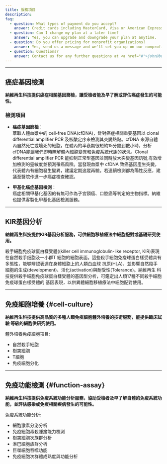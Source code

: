 ```yaml
---
title: 服務項目
description: 
faq:
  - question: What types of payment do you accept?
    answer: Credit cards including MasterCard, Visa or American Express.
  - question: Can I change my plan at a later time?
    answer: Yes, you can upgrade and downgrade your plan at anytime.
  - question: Do you offer pricing for nonprofit organizations?
    answer: Yes, send us a message and we'll set you up on our nonprofit pricing.
  - question: Questions?
    answer: Contact us for any further questions at <a href="#">john@business.com</a>.
---
```

---
## 癌症基因檢測
**納維再生科技提供癌症相關基因篩檢，讓受檢者能及早了解或評估癌症發生的可能性。**  

### 檢測項目
- **癌症基因篩檢**：  
萃取人體血漿中的 cell-free DNA(cfDNA)，針對癌症相關重要基因以 clonal differential amplifier PCR 及核酸定序來檢測其突變熱點。cfDNA 來源自體內自然死亡或壞死的細胞，在體內的半衰期很短約15分鐘到數小時，分析cfDNA能讓我們即時瞭解體內細胞變異和免疫系統代謝的狀況。Clonal differential amplifier PCR 能抑制正常型基因並同時放大突變基因訊號,有效增加檢測的靈敏度並預測罹癌風險。當發現血漿中 cfDNA 致癌基因產生突變，代表體內有細胞發生變異，建議定期追蹤再驗。若連續檢測都為陽性反應，建議至醫院作進一步癌症檢查確認。  

- **甲基化癌症基因檢測**：  
癌症相關甲基化基因的有無可作為子宮頸癌、口腔癌等判定的生物指標。納維也提供客製化甲基化基因檢測服務。

---

## KIR基因分析
**納維再生科技提供KIR基因分析服務，可供細胞移植療法中細胞配對或基礎研究使用。**  

殺手細胞免疫球蛋白樣受體((killer cell immunoglobulin-like receptor, KIR)表現在自然殺手细胞及一小群T 細胞的細胞表面。這些殺手細胞免疫球蛋白樣受體具有多態性，能够辨認表達在身體細胞上的人類白血球 抗原(HLA)，並影響自然殺手細胞的生成(development)、活化(activation)與耐受性(Tolerance)。納維再生 科技提供殺手細胞免疫球蛋白樣受體的基因型分析，可鑑定出人類17種不同殺手細胞免疫球蛋白樣受體的 基因表現，以供異體細胞移植療法中細胞配對使用。

---

## 免疫細胞培養 {#cell-culture}
**納維再生科技提供高品質的多種人類免疫細胞體外培養的技術服務，能提供臨床試驗 等級的細胞供研究使用。**  

體外培養免疫細胞項目:
- 自然殺手細胞
- 樹突細胞
- T細胞
- 免疫細胞分化

---

## 免疫功能檢測 {#function-assay}
**納維再生科技提供免疫系統功能分析服務，協助受檢者及早了解自體的免疫系統功能，並評估感染或免疫相關疾病發生的可能性。**

免疫系統功能分析:
- 細胞激素分泌分析
- 免疫細胞毒殺腫瘤能力檢測
- 樹突細胞次族群分析
- 淋巴細胞族群分析
- 巨噬細胞吞噬功能
- 免疫細胞次群體成熟度與功能分析  

